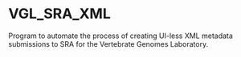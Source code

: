 # VGL_SRA_XML
Program to automate the process of creating UI-less XML metadata submissions to SRA for the Vertebrate Genomes Laboratory.
